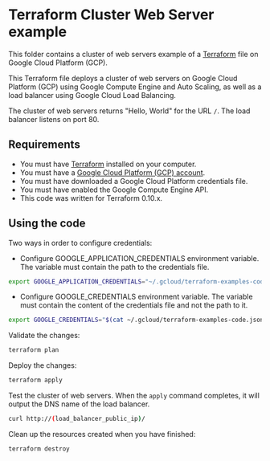 # Terraform Cluster Web Server example

This folder contains a cluster of web servers example of a [Terraform](https://www.terraform.io/) file on Google Cloud Platform (GCP).

This Terraform file deploys a cluster of web servers on Google Cloud Platform (GCP) using Google Compute Engine and Auto Scaling, as well as a load balancer using Google Cloud Load Balancing.

The cluster of web servers returns "Hello, World" for the URL `/`. The load balancer listens on port 80.

## Requirements

* You must have [Terraform](https://www.terraform.io/) installed on your computer.
* You must have a [Google Cloud Platform (GCP) account](https://cloud.google.com/).
* You must have downloaded a Google Cloud Platform credentials file.
* You must have enabled the Google Compute Engine API.
* This code was written for Terraform 0.10.x.

## Using the code

Two ways in order to configure credentials:

* Configure GOOGLE_APPLICATION_CREDENTIALS environment variable. The variable must contain the path to the credentials file.

```bash
export GOOGLE_APPLICATION_CREDENTIALS="~/.gcloud/terraform-examples-code.json"
```

* Configure GOOGLE_CREDENTIALS environment variable. The variable must contain the content of the credentials file and not the path to it.

```bash
export GOOGLE_CREDENTIALS="$(cat ~/.gcloud/terraform-examples-code.json)"
```

Validate the changes:

```bash
terraform plan
```

Deploy the changes:

```bash
terraform apply
```

Test the cluster of web servers. When the `apply` command completes, it will output the DNS name of the load balancer.

```bash
curl http://(load_balancer_public_ip)/
```

Clean up the resources created when you have finished:

```bash
terraform destroy
```